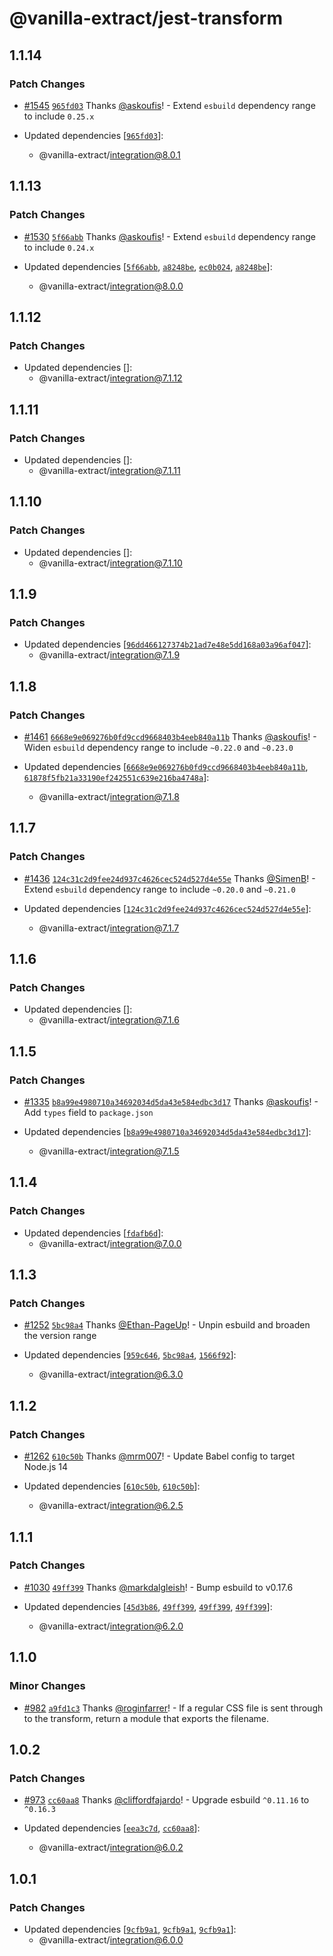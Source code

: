 # @vanilla-extract/jest-transform

## 1.1.14

### Patch Changes

- [#1545](https://github.com/vanilla-extract-css/vanilla-extract/pull/1545) [`965fd03`](https://github.com/vanilla-extract-css/vanilla-extract/commit/965fd03ff26dd324ec24734aa7700f1fe89bd483) Thanks [@askoufis](https://github.com/askoufis)! - Extend `esbuild` dependency range to include `0.25.x`

- Updated dependencies [[`965fd03`](https://github.com/vanilla-extract-css/vanilla-extract/commit/965fd03ff26dd324ec24734aa7700f1fe89bd483)]:
  - @vanilla-extract/integration@8.0.1

## 1.1.13

### Patch Changes

- [#1530](https://github.com/vanilla-extract-css/vanilla-extract/pull/1530) [`5f66abb`](https://github.com/vanilla-extract-css/vanilla-extract/commit/5f66abbd607e76d491bbb7b9bfe9c64c882a53e8) Thanks [@askoufis](https://github.com/askoufis)! - Extend `esbuild` dependency range to include `0.24.x`

- Updated dependencies [[`5f66abb`](https://github.com/vanilla-extract-css/vanilla-extract/commit/5f66abbd607e76d491bbb7b9bfe9c64c882a53e8), [`a8248be`](https://github.com/vanilla-extract-css/vanilla-extract/commit/a8248befac51aa51d771b9b22a46209b1fd1e3b3), [`ec0b024`](https://github.com/vanilla-extract-css/vanilla-extract/commit/ec0b024fd19c133c233445f9e860626d104f9d97), [`a8248be`](https://github.com/vanilla-extract-css/vanilla-extract/commit/a8248befac51aa51d771b9b22a46209b1fd1e3b3)]:
  - @vanilla-extract/integration@8.0.0

## 1.1.12

### Patch Changes

- Updated dependencies []:
  - @vanilla-extract/integration@7.1.12

## 1.1.11

### Patch Changes

- Updated dependencies []:
  - @vanilla-extract/integration@7.1.11

## 1.1.10

### Patch Changes

- Updated dependencies []:
  - @vanilla-extract/integration@7.1.10

## 1.1.9

### Patch Changes

- Updated dependencies [[`96dd466127374b21ad7e48e5dd168a03a96af047`](https://github.com/vanilla-extract-css/vanilla-extract/commit/96dd466127374b21ad7e48e5dd168a03a96af047)]:
  - @vanilla-extract/integration@7.1.9

## 1.1.8

### Patch Changes

- [#1461](https://github.com/vanilla-extract-css/vanilla-extract/pull/1461) [`6668e9e069276b0fd9ccd9668403b4eeb840a11b`](https://github.com/vanilla-extract-css/vanilla-extract/commit/6668e9e069276b0fd9ccd9668403b4eeb840a11b) Thanks [@askoufis](https://github.com/askoufis)! - Widen `esbuild` dependency range to include `~0.22.0` and `~0.23.0`

- Updated dependencies [[`6668e9e069276b0fd9ccd9668403b4eeb840a11b`](https://github.com/vanilla-extract-css/vanilla-extract/commit/6668e9e069276b0fd9ccd9668403b4eeb840a11b), [`61878f5fb21a33190ef242551c639e216ba4748a`](https://github.com/vanilla-extract-css/vanilla-extract/commit/61878f5fb21a33190ef242551c639e216ba4748a)]:
  - @vanilla-extract/integration@7.1.8

## 1.1.7

### Patch Changes

- [#1436](https://github.com/vanilla-extract-css/vanilla-extract/pull/1436) [`124c31c2d9fee24d937c4626cec524d527d4e55e`](https://github.com/vanilla-extract-css/vanilla-extract/commit/124c31c2d9fee24d937c4626cec524d527d4e55e) Thanks [@SimenB](https://github.com/SimenB)! - Extend `esbuild` dependency range to include `~0.20.0` and `~0.21.0`

- Updated dependencies [[`124c31c2d9fee24d937c4626cec524d527d4e55e`](https://github.com/vanilla-extract-css/vanilla-extract/commit/124c31c2d9fee24d937c4626cec524d527d4e55e)]:
  - @vanilla-extract/integration@7.1.7

## 1.1.6

### Patch Changes

- Updated dependencies []:
  - @vanilla-extract/integration@7.1.6

## 1.1.5

### Patch Changes

- [#1335](https://github.com/vanilla-extract-css/vanilla-extract/pull/1335) [`b8a99e4980710a34692034d5da43e584edbc3d17`](https://github.com/vanilla-extract-css/vanilla-extract/commit/b8a99e4980710a34692034d5da43e584edbc3d17) Thanks [@askoufis](https://github.com/askoufis)! - Add `types` field to `package.json`

- Updated dependencies [[`b8a99e4980710a34692034d5da43e584edbc3d17`](https://github.com/vanilla-extract-css/vanilla-extract/commit/b8a99e4980710a34692034d5da43e584edbc3d17)]:
  - @vanilla-extract/integration@7.1.5

## 1.1.4

### Patch Changes

- Updated dependencies [[`fdafb6d`](https://github.com/vanilla-extract-css/vanilla-extract/commit/fdafb6dff4d3e4455a1a2f5e48e446e11add2c14)]:
  - @vanilla-extract/integration@7.0.0

## 1.1.3

### Patch Changes

- [#1252](https://github.com/vanilla-extract-css/vanilla-extract/pull/1252) [`5bc98a4`](https://github.com/vanilla-extract-css/vanilla-extract/commit/5bc98a4af30a339336ab4ef7c387d3e809586a83) Thanks [@Ethan-PageUp](https://github.com/Ethan-PageUp)! - Unpin esbuild and broaden the version range

- Updated dependencies [[`959c646`](https://github.com/vanilla-extract-css/vanilla-extract/commit/959c646ad6154ef0f8e357660319c7049e8b0459), [`5bc98a4`](https://github.com/vanilla-extract-css/vanilla-extract/commit/5bc98a4af30a339336ab4ef7c387d3e809586a83), [`1566f92`](https://github.com/vanilla-extract-css/vanilla-extract/commit/1566f9238078a3cfefec9ae5023b56aba02875d4)]:
  - @vanilla-extract/integration@6.3.0

## 1.1.2

### Patch Changes

- [#1262](https://github.com/vanilla-extract-css/vanilla-extract/pull/1262) [`610c50b`](https://github.com/vanilla-extract-css/vanilla-extract/commit/610c50b0012ece0d06530faab3f5e442a55fc39e) Thanks [@mrm007](https://github.com/mrm007)! - Update Babel config to target Node.js 14

- Updated dependencies [[`610c50b`](https://github.com/vanilla-extract-css/vanilla-extract/commit/610c50b0012ece0d06530faab3f5e442a55fc39e), [`610c50b`](https://github.com/vanilla-extract-css/vanilla-extract/commit/610c50b0012ece0d06530faab3f5e442a55fc39e)]:
  - @vanilla-extract/integration@6.2.5

## 1.1.1

### Patch Changes

- [#1030](https://github.com/vanilla-extract-css/vanilla-extract/pull/1030) [`49ff399`](https://github.com/vanilla-extract-css/vanilla-extract/commit/49ff399bf5bf23236b5574f37b4b79058678041d) Thanks [@markdalgleish](https://github.com/markdalgleish)! - Bump esbuild to v0.17.6

- Updated dependencies [[`45d3b86`](https://github.com/vanilla-extract-css/vanilla-extract/commit/45d3b86960027cdfa81989f8e2036a6768cc1e1d), [`49ff399`](https://github.com/vanilla-extract-css/vanilla-extract/commit/49ff399bf5bf23236b5574f37b4b79058678041d), [`49ff399`](https://github.com/vanilla-extract-css/vanilla-extract/commit/49ff399bf5bf23236b5574f37b4b79058678041d), [`49ff399`](https://github.com/vanilla-extract-css/vanilla-extract/commit/49ff399bf5bf23236b5574f37b4b79058678041d)]:
  - @vanilla-extract/integration@6.2.0

## 1.1.0

### Minor Changes

- [#982](https://github.com/vanilla-extract-css/vanilla-extract/pull/982) [`a9fd1c3`](https://github.com/vanilla-extract-css/vanilla-extract/commit/a9fd1c3fd950d33343eb28c6224b7f263a7ad20b) Thanks [@roginfarrer](https://github.com/roginfarrer)! - If a regular CSS file is sent through to the transform, return a module that exports the filename.

## 1.0.2

### Patch Changes

- [#973](https://github.com/vanilla-extract-css/vanilla-extract/pull/973) [`cc60aa8`](https://github.com/vanilla-extract-css/vanilla-extract/commit/cc60aa81bbb51e5b6bd3d0241ad68f3deb3b1b9a) Thanks [@cliffordfajardo](https://github.com/cliffordfajardo)! - Upgrade esbuild `^0.11.16` to `^0.16.3`

- Updated dependencies [[`eea3c7d`](https://github.com/vanilla-extract-css/vanilla-extract/commit/eea3c7d1595cd881e68cfbb279c641dc2fdd9101), [`cc60aa8`](https://github.com/vanilla-extract-css/vanilla-extract/commit/cc60aa81bbb51e5b6bd3d0241ad68f3deb3b1b9a)]:
  - @vanilla-extract/integration@6.0.2

## 1.0.1

### Patch Changes

- Updated dependencies [[`9cfb9a1`](https://github.com/vanilla-extract-css/vanilla-extract/commit/9cfb9a196fb84bd9d7984c1370488fd68e7ea1d0), [`9cfb9a1`](https://github.com/vanilla-extract-css/vanilla-extract/commit/9cfb9a196fb84bd9d7984c1370488fd68e7ea1d0), [`9cfb9a1`](https://github.com/vanilla-extract-css/vanilla-extract/commit/9cfb9a196fb84bd9d7984c1370488fd68e7ea1d0)]:
  - @vanilla-extract/integration@6.0.0
